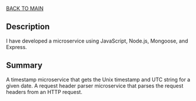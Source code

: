 [BACK TO MAIN](https://github.com/TracyChacon)

## Description
I have developed a microservice using JavaScript, Node.js, Mongoose, and Express. 

## Summary
A timestamp microservice that gets the Unix timestamp and UTC string for a given date.
A request header parser microservice that parses the request headers from an HTTP request.
